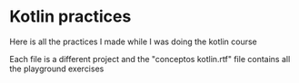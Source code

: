 # Kotlin practices

Here is all the practices I made while I was doing the kotlin course

Each file is a different project and the "conceptos kotlin.rtf" file contains all the playground exercises